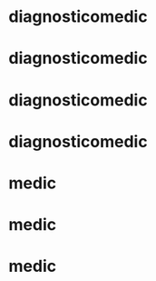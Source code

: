 # diagnosticomedic
# diagnosticomedic
# diagnosticomedic
# diagnosticomedic
# medic
# medic
# medic
